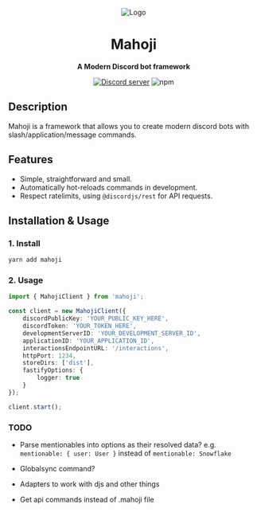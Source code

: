 <div align="center">

![Logo](https://cdn.discordapp.com/attachments/357422607982919680/898781373689634826/mahoji.png)

# Mahoji

**A Modern Discord bot framework**

 <a href="https://discord.gg/JjsXBtKFKK"><img src="https://img.shields.io/discord/228822415189344257?color=5865F2&logo=discord&logoColor=white" alt="Discord server" /></a> ![npm](https://img.shields.io/npm/v/mahoji?label=mahoji)



</div>



## Description

Mahoji is a framework that allows you to create modern discord bots with slash/application/message commands.


## Features

-   Simple, straightforward and small.
-   Automatically hot-reloads commands in development.
- 	Respect ratelimits, using `@discordjs/rest` for API requests.

## Installation & Usage

### 1. Install
```sh
yarn add mahoji
```

### 2. Usage
```ts
import { MahojiClient } from 'mahoji';

const client = new MahojiClient({
	discordPublicKey: 'YOUR_PUBLIC_KEY_HERE',
	discordToken: 'YOUR_TOKEN_HERE',
	developmentServerID: 'YOUR_DEVELOPMENT_SERVER_ID',
	applicationID: 'YOUR_APPLICATION_ID',
	interactionsEndpointURL: '/interactions',
	httpPort: 1234,
	storeDirs: ['dist'],
	fastifyOptions: {
		logger: true
	}
});

client.start();
```

### TODO

- Parse mentionables into options as their resolved data?
e.g. `mentionable: { user: User }` instead of `mentionable: Snowflake`

- Globalsync command?

- Adapters to work with djs and other things

- Get api commands instead of .mahoji file
